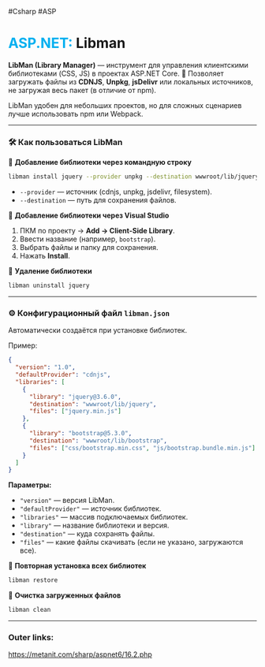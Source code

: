 #Csharp #ASP 
# <font color="#00b0f0">ASP.NET:</font> Libman

**LibMan (Library Manager)** — инструмент для управления клиентскими библиотеками (CSS, JS) в проектах ASP.NET Core.
🔹 Позволяет загружать файлы из **CDNJS**, **Unpkg**, **jsDelivr** или локальных источников, не загружая весь пакет (в отличие от npm).

LibMan удобен для небольших проектов, но для сложных сценариев лучше использовать npm или Webpack.

---

### 🛠 Как пользоваться **LibMan**

📌 **Добавление библиотеки через командную строку**

```sh
libman install jquery --provider unpkg --destination wwwroot/lib/jquery
```
- `--provider` — источник (cdnjs, unpkg, jsdelivr, filesystem).
- `--destination` — путь для сохранения файлов.

📌 **Добавление библиотеки через Visual Studio**
1. ПКМ по проекту → **Add → Client-Side Library**.
2. Ввести название (например, `bootstrap`).
3. Выбрать файлы и папку для сохранения.
4. Нажать **Install**.

📌 **Удаление библиотеки**
```sh
libman uninstall jquery
```

---
### ⚙️ Конфигурационный файл `libman.json`
Автоматически создаётся при установке библиотек.

Пример:
```json
{
  "version": "1.0",
  "defaultProvider": "cdnjs",
  "libraries": [
    {
      "library": "jquery@3.6.0",
      "destination": "wwwroot/lib/jquery",
      "files": ["jquery.min.js"]
    },
    {
      "library": "bootstrap@5.3.0",
      "destination": "wwwroot/lib/bootstrap",
      "files": ["css/bootstrap.min.css", "js/bootstrap.bundle.min.js"]
    }
  ]
}
```

**Параметры:**
- `"version"` — версия LibMan.
- `"defaultProvider"` — источник библиотек.
- `"libraries"` — массив подключаемых библиотек.
- `"library"` — название библиотеки и версия.
- `"destination"` — куда сохранять файлы.
- `"files"` — какие файлы скачивать (если не указано, загружаются все).

📌 **Повторная установка всех библиотек**
```sh
libman restore
```

📌 **Очистка загруженных файлов**
```sh
libman clean
```

---
### Outer links:
https://metanit.com/sharp/aspnet6/16.2.php